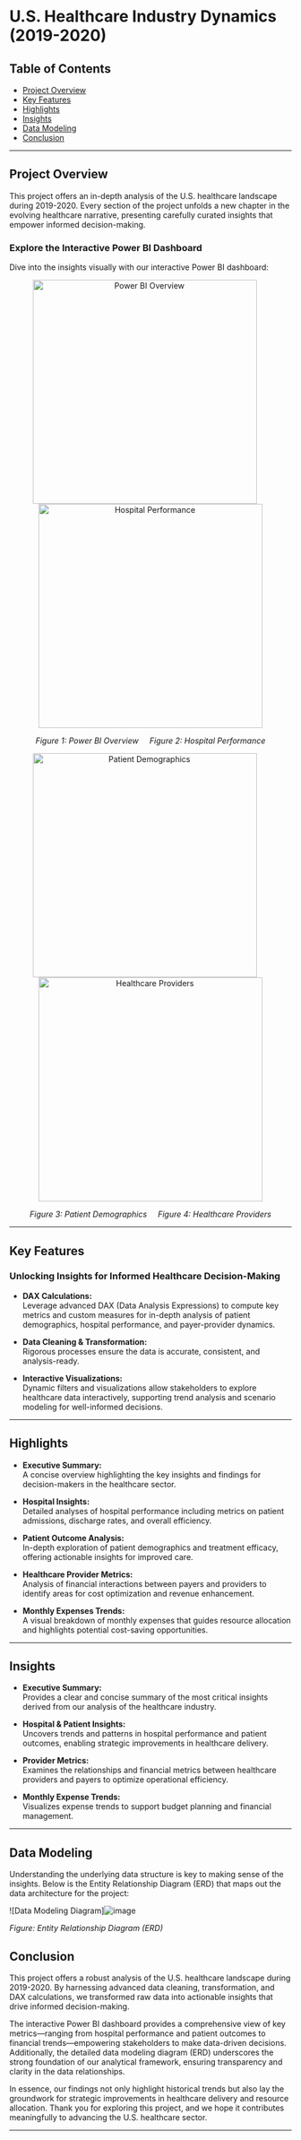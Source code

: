 # U.S. Healthcare Industry Dynamics (2019-2020)

## Table of Contents
- [Project Overview](#project-overview)
- [Key Features](#key-features)
- [Highlights](#highlights)
- [Insights](#insights)
- [Data Modeling](#data-modeling)
- [Conclusion](#conclusion)

---

## Project Overview

This project offers an in-depth analysis of the U.S. healthcare landscape during 2019-2020. Every section of the project unfolds a new chapter in the evolving healthcare narrative, presenting carefully curated insights that empower informed decision-making.

### Explore the Interactive Power BI Dashboard

Dive into the insights visually with our interactive Power BI dashboard:

<div align="center">
  <img src="https://github.com/user-attachments/assets/ee8f82b3-4aa5-4027-97d2-e65d29b838ff" alt="Power BI Overview" width="400" style="margin-right:20px;">
  <img src="https://github.com/user-attachments/assets/5f3839b7-5c65-4688-859c-603f4dbda5c2" alt="Hospital Performance" width="400">
  <p><em>Figure 1: Power BI Overview &nbsp;&nbsp;&nbsp; Figure 2: Hospital Performance</em></p>
</div>

<div align="center">
  <img src="https://github.com/user-attachments/assets/87b1200a-2daa-491e-b712-899c66c35a5c" alt="Patient Demographics" width="400" style="margin-right:20px;">
  <img src="https://github.com/user-attachments/assets/3d18a7da-f9eb-4aa7-ad70-9cea2ffdd7a9" alt="Healthcare Providers" width="400">
  <p><em>Figure 3: Patient Demographics &nbsp;&nbsp;&nbsp; Figure 4: Healthcare Providers</em></p>
</div>

---

## Key Features

### Unlocking Insights for Informed Healthcare Decision-Making

- **DAX Calculations:**  
  Leverage advanced DAX (Data Analysis Expressions) to compute key metrics and custom measures for in-depth analysis of patient demographics, hospital performance, and payer-provider dynamics.
  
- **Data Cleaning & Transformation:**  
  Rigorous processes ensure the data is accurate, consistent, and analysis-ready.
  
- **Interactive Visualizations:**  
  Dynamic filters and visualizations allow stakeholders to explore healthcare data interactively, supporting trend analysis and scenario modeling for well-informed decisions.

---

## Highlights

- **Executive Summary:**  
  A concise overview highlighting the key insights and findings for decision-makers in the healthcare sector.
  
- **Hospital Insights:**  
  Detailed analyses of hospital performance including metrics on patient admissions, discharge rates, and overall efficiency.
  
- **Patient Outcome Analysis:**  
  In-depth exploration of patient demographics and treatment efficacy, offering actionable insights for improved care.
  
- **Healthcare Provider Metrics:**  
  Analysis of financial interactions between payers and providers to identify areas for cost optimization and revenue enhancement.
  
- **Monthly Expenses Trends:**  
  A visual breakdown of monthly expenses that guides resource allocation and highlights potential cost-saving opportunities.

---

## Insights

- **Executive Summary:**  
  Provides a clear and concise summary of the most critical insights derived from our analysis of the healthcare industry.
  
- **Hospital & Patient Insights:**  
  Uncovers trends and patterns in hospital performance and patient outcomes, enabling strategic improvements in healthcare delivery.
  
- **Provider Metrics:**  
  Examines the relationships and financial metrics between healthcare providers and payers to optimize operational efficiency.
  
- **Monthly Expense Trends:**  
  Visualizes expense trends to support budget planning and financial management.

---

## Data Modeling

Understanding the underlying data structure is key to making sense of the insights. Below is the Entity Relationship Diagram (ERD) that maps out the data architecture for the project:

![Data Modeling Diagram]![image](https://github.com/user-attachments/assets/ffaa6343-beba-4eb0-a759-904b99ee41b3)

*Figure: Entity Relationship Diagram (ERD)*

## Conclusion

This project offers a robust analysis of the U.S. healthcare landscape during 2019-2020. By harnessing advanced data cleaning, transformation, and DAX calculations, we transformed raw data into actionable insights that drive informed decision-making.

The interactive Power BI dashboard provides a comprehensive view of key metrics—ranging from hospital performance and patient outcomes to financial trends—empowering stakeholders to make data-driven decisions. Additionally, the detailed data modeling diagram (ERD) underscores the strong foundation of our analytical framework, ensuring transparency and clarity in the data relationships.

In essence, our findings not only highlight historical trends but also lay the groundwork for strategic improvements in healthcare delivery and resource allocation. Thank you for exploring this project, and we hope it contributes meaningfully to advancing the U.S. healthcare sector.

---







